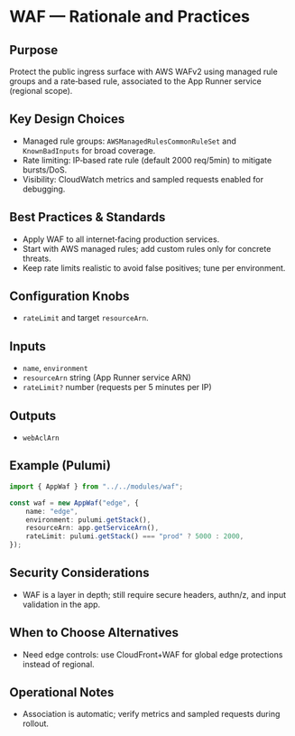 # WAF — Rationale and Practices

## Purpose

Protect the public ingress surface with AWS WAFv2 using managed rule groups and a rate‑based rule, associated to the App Runner service (regional scope).

## Key Design Choices

- Managed rule groups: `AWSManagedRulesCommonRuleSet` and `KnownBadInputs` for broad coverage.
- Rate limiting: IP‑based rate rule (default 2000 req/5min) to mitigate bursts/DoS.
- Visibility: CloudWatch metrics and sampled requests enabled for debugging.

## Best Practices & Standards

- Apply WAF to all internet‑facing production services.
- Start with AWS managed rules; add custom rules only for concrete threats.
- Keep rate limits realistic to avoid false positives; tune per environment.

## Configuration Knobs

- `rateLimit` and target `resourceArn`.

## Inputs

- `name`, `environment`
- `resourceArn` string (App Runner service ARN)
- `rateLimit?` number (requests per 5 minutes per IP)

## Outputs

- `webAclArn`

## Example (Pulumi)

```ts
import { AppWaf } from "../../modules/waf";

const waf = new AppWaf("edge", {
    name: "edge",
    environment: pulumi.getStack(),
    resourceArn: app.getServiceArn(),
    rateLimit: pulumi.getStack() === "prod" ? 5000 : 2000,
});
```

## Security Considerations

- WAF is a layer in depth; still require secure headers, authn/z, and input validation in the app.

## When to Choose Alternatives

- Need edge controls: use CloudFront+WAF for global edge protections instead of regional.

## Operational Notes

- Association is automatic; verify metrics and sampled requests during rollout.
